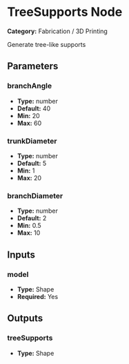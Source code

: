 
# TreeSupports Node

**Category:** Fabrication / 3D Printing

Generate tree-like supports

## Parameters


### branchAngle
- **Type:** number
- **Default:** 40
- **Min:** 20
- **Max:** 60



### trunkDiameter
- **Type:** number
- **Default:** 5
- **Min:** 1
- **Max:** 20



### branchDiameter
- **Type:** number
- **Default:** 2
- **Min:** 0.5
- **Max:** 10



## Inputs


### model
- **Type:** Shape
- **Required:** Yes



## Outputs


### treeSupports
- **Type:** Shape




